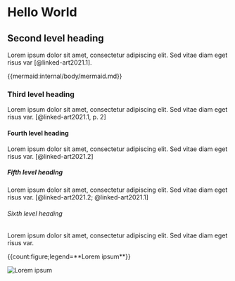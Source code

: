 # Hello World

## Second level heading

Lorem ipsum dolor sit amet, consectetur adipiscing elit. Sed vitae diam eget risus var [@linked-art2021.1].

{{mermaid:internal/body/mermaid.md}}

### Third level heading

Lorem ipsum dolor sit amet, consectetur adipiscing elit. Sed vitae diam eget risus var. [@linked-art2021.1, p. 2]

#### Fourth level heading

Lorem ipsum dolor sit amet, consectetur adipiscing elit. Sed vitae diam eget risus var. [@linked-art2021.2]

##### Fifth level heading

Lorem ipsum dolor sit amet, consectetur adipiscing elit. Sed vitae diam eget risus var. [@linked-art2021.2; @linked-art2021.1]

###### Sixth level heading

Lorem ipsum dolor sit amet, consectetur adipiscing elit. Sed vitae diam eget risus var.

{{count:figure;legend=\*\*Lorem ipsum\*\*}}

![Lorem ipsum]({{static;internal/body}}/lorem-ipsum.jpeg)
